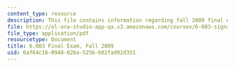 ```yaml
---
content_type: resource
description: This file contains information regarding fall 2009 final exam.
file: https://ol-ocw-studio-app-qa.s3.amazonaws.com/courses/6-003-signals-and-systems-fall-2011/6af64c160948026a525bb02fad92d351_MIT6_003F11_F09final.pdf
file_type: application/pdf
resourcetype: Document
title: 6.003 Final Exam, Fall 2009
uid: 6af64c16-0948-026a-525b-b02fad92d351
---
```


